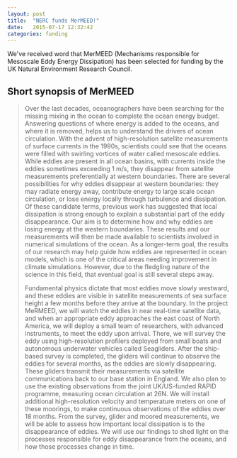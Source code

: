```yaml
---
layout: post
title:  "NERC funds MerMEED!"
date:   2015-07-17 12:32:42
categories: funding
---
```


We've received word that MerMEED (Mechanisms responsible for Mesoscale Eddy Energy Dissipation) has been selected for funding by the UK Natural Environment Research Council.  

## Short synopsis of MerMEED

> Over the last decades, oceanographers have been searching for the missing mixing in the ocean to complete the ocean energy budget. Answering questions of where energy is added to the oceans, and where it is removed, helps us to understand the drivers of ocean circulation. With the advent of high-resolution satellite measurements of surface currents in the 1990s, scientists could see that the oceans were filled with swirling vortices of water called mesoscale eddies. While eddies are present in all ocean basins, with currents inside the eddies sometimes exceeding 1 m/s, they disappear from satellite measurements preferentially at western boundaries. There are several possibilities for why eddies disappear at western boundaries: they may radiate energy away, contribute energy to large scale ocean circulation, or lose energy locally through turbulence and dissipation. Of these candidate terms, previous work has suggested that local dissipation is strong enough to explain a substantial part of the eddy disappearance. Our aim is to determine how and why eddies are losing energy at the western boundaries. These results and our measurements will then be made available to scientists involved in numerical simulations of the ocean. As a longer-term goal, the results of our research may help guide how eddies are represented in ocean models, which is one of the critical areas needing improvement in climate simulations. However, due to the fledgling nature of the science in this field, that eventual goal is still several steps away.
> 
> Fundamental physics dictate that most eddies move slowly westward, and these eddies are visible in satellite measurements of sea surface height a few months before they arrive at the boundary. In the project MeRMEED, we will watch the eddies in near real-time satellite data, and when an appropriate eddy approaches the east coast of North America, we will deploy a small team of researchers, with advanced instruments, to meet the eddy upon arrival. There, we will survey the eddy using high-resolution profilers deployed from small boats and autonomous underwater vehicles called Seagliders. After the ship-based survey is completed, the gliders will continue to observe the eddies for several months, as the eddies are slowly disappearing. These gliders transmit their measurements via satellite communications back to our base station in England. We also plan to use the existing observations from the joint UK/US-funded RAPID programme, measuring ocean circulation at 26N. We will install additional high-resolution velocity and temperature meters on one of these moorings, to make continuous observations of the eddies over 18 months. From the survey, glider and moored measurements, we will be able to assess how important local dissipation is to the disappearance of eddies. We will use our findings to shed light on the processes responsible for eddy disappearance from the oceans, and how those processes change in time.

[jekyll]:      http://jekyllrb.com
[jekyll-gh]:   https://github.com/jekyll/jekyll
[jekyll-help]: https://github.com/jekyll/jekyll-help
